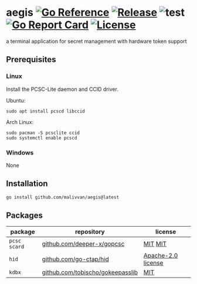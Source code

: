 # aegis [![Go Reference](https://pkg.go.dev/badge/github.com/malivvan/aegis)](https://pkg.go.dev/github.com/malivvan/aegis) [![Release](https://img.shields.io/github/v/release/malivvan/aegis.svg?sort=semver)](https://github.com/malivvan/aegis/releases/latest) ![test](https://github.com/malivvan/aegis/workflows/test/badge.svg) [![Go Report Card](https://goreportcard.com/badge/github.com/malivvan/aegis)](https://goreportcard.com/report/github.com/malivvan/aegis) [![License](https://img.shields.io/badge/license-MIT-blue.svg)](LICENSE)

a terminal application for secret management with hardware token support

## Prerequisites

### Linux

Install the PCSC-Lite daemon and CCID driver.

Ubuntu:

    sudo apt install pcscd libccid

Arch Linux:

    sudo pacman -S pcsclite ccid
    sudo systemctl enable pcscd

### Windows

None

## Installation

```bash
go install github.com/malivvan/aegis@latest
```


## Packages
| package        | repository                                                                                                                 | license                                  |
|----------------|----------------------------------------------------------------------------------------------------------------------------|------------------------------------------|
| `pcsc` `scard` | [github.com/deeper-x/gopcsc](https://github.com/deeper-x/gopcsc/tree/2f6d14bbccd6340d0a21e27db7431d8fb0426aeb)             | [MIT](scard/LICENSE) [MIT](pcsc/LICENSE) |
| `hid`          | [github.com/go-ctap/hid](https://github.com/go-ctap/hid/tree/61b5a25c7b15d1a2e93e0573b0a1a47221e85b79)                     | [Apache-2.0 license](hid/LICENSE)        |
| `kdbx`         | [github.com/tobischo/gokeepasslib](https://github.com/tobischo/gokeepasslib/tree/7f3374575ee68e6aa2f1d14d0f053341912ecf5c) | [MIT](kdbx/LICENSE)                      |
